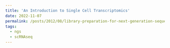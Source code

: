 ```yaml
---
title: 'An Introduction to Single Cell Transcriptomics'
date: 2022-11-07
permalink: /posts/2012/08/library-preparation-for-next-generation-sequencing/
tags:
  - ngs
  - scRNAseq
---
```

<style> body {text-align: justify}

### Introduction
Biology is messy. Even deciding the right questions to ask represents a large unknown biological 'space', complicated by non-linearity and layers of gradation that challenges the deliniation of where certain biological properties emerge. When you are in doubt of the question to ask, high throughput studies are the answer. Single cell transcriptomics have scaled massively since their inception in 2008 (citation 1). One archetypical application of scRNAseq has been in identifying cellular sub-types e.g. T-cell subsets in tumour microenvironments which may be predicative of cancer prognosis' and treatment response. Whether all these scRNAseq publications and consortiums have actually advanced our biological understanding is a separate quesiton, although if one wants to get published in Nature for 'discovering' yet another 'T-cell subset' it is definitely the way to advance ones career.


There are plenty medium articles explaining the 'ideal data analysis workflow' for scRNAseq, so I will refrain (for now) on contributing to an already over-populated resource. In the interim I will think about how to write (hopefully) high quality posts and how I can differentiate myself from others. After all, my posts are mainly for myself as a record (or 'second-brain) for information that I struggled to retrieve from the internet or learned through experience. If these help others, then that is a plus. This first post was written a year ago and has stagnated in my google docs since. The following will include the key principles behind scRNAseq and assumes only the understanding of the properties of DNA and RNA (e.g. complementary base pairing and the 5'-3' directionality of DNA) and transcription.

![nucleic acid properties](/images/nucleic_acid_properties.png)

</style>
### 


